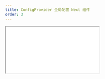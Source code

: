 ```yaml
---
title: ConfigProvider 全局配置 Next 组件
order: 3
---
```


<Iframe src="//mc.fusion.design/demos/comp_groups/@alifd/next/configprovider?theme=@alifd/theme-design-pro" />
